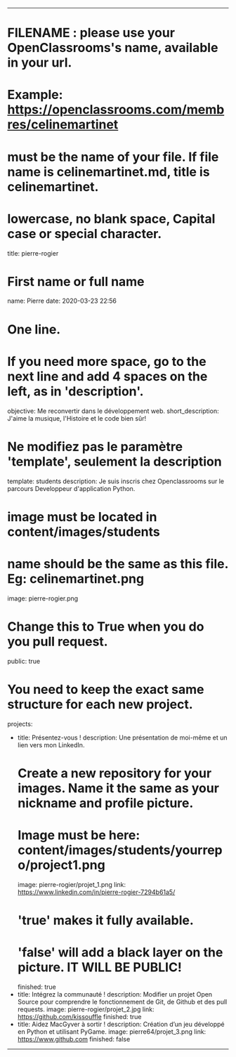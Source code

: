 ---

# FILENAME : please use your OpenClassrooms's name, available in your url.
# Example: https://openclassrooms.com/membres/celinemartinet
# must be the name of your file. If file name is celinemartinet.md, title is celinemartinet.
# lowercase, no blank space, Capital case or special character.
title: pierre-rogier

# First name or full name
name: Pierre
date: 2020-03-23 22:56

# One line.
# If you need more space, go to the next line and add 4 spaces on the left, as in 'description'.
objective: Me reconvertir dans le développement web.
short_description: J'aime la musique, l'Histoire et le code bien sûr!

# Ne modifiez pas le paramètre 'template', seulement la description
template: students
description: Je suis inscris chez Openclassrooms sur le parcours Developpeur d'application Python.

# image must be located in content/images/students
# name should be the same as this file. Eg: celinemartinet.png
image: pierre-rogier.png

# Change this to True when you do you pull request.
public: true

# You need to keep the exact same structure for each new project.
projects:
  - title: Présentez-vous !
    description: Une présentation de moi-même et un lien vers mon LinkedIn.
    # Create a new repository for your images. Name it the same as your nickname and profile picture.
    # Image must be here: content/images/students/yourrepo/project1.png
    image: pierre-rogier/projet_1.png
    link: https://www.linkedin.com/in/pierre-rogier-7294b61a5/ 
    # 'true' makes it fully available.
    # 'false' will add a black layer on the picture. IT WILL BE PUBLIC!
    finished: true
  - title: Intégrez la communauté !
    description: Modifier un projet Open Source pour comprendre le fonctionnement de Git, de Github et des pull requests. 
    image: pierre-rogier/projet_2.jpg
    link: https://github.com/kissouffle
    finished: true
  - title: Aidez MacGyver à sortir !
    description: Création d’un jeu développé en Python et utilisant PyGame.
    image: pierre64/projet_3.png
    link: https://www.github.com
    finished: false
---